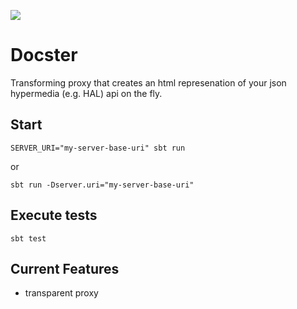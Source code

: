 ![](https://travis-ci.org/innoq/docster.svg?branch=master)

# Docster


Transforming proxy that creates an html represenation of your json hypermedia (e.g. HAL) api on the fly.

## Start

```shell
SERVER_URI="my-server-base-uri" sbt run
```

or
```shell
sbt run -Dserver.uri="my-server-base-uri"
```

## Execute tests

```shell
sbt test
```


## Current Features

- transparent proxy
